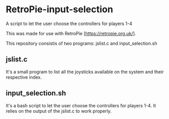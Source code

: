 # RetroPie-input-selection
A script to let the user choose the controllers for players 1-4

This was made for use with RetroPie [https://retropie.org.uk/].

This repository consistis of two programs: jslist.c and input_selection.sh

## jslist.c
It's a small program to list all the joysticks available on the system and their respective index.


## input_selection.sh
It's a bash script to let the user choose the controllers for players 1-4. It relies on the output of the jslist.c to work properly.

